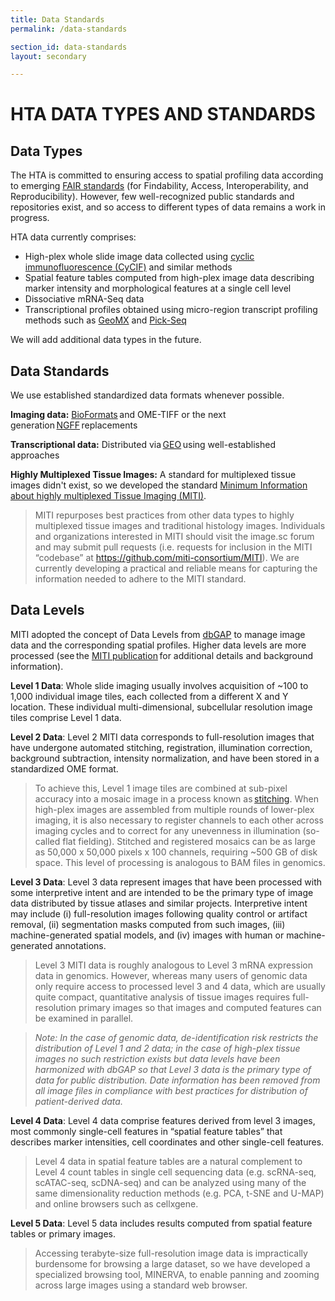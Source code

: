 ```yaml
---
title: Data Standards
permalink: /data-standards

section_id: data-standards
layout: secondary

---
```

# HTA DATA TYPES AND STANDARDS
## Data Types
The HTA is committed to ensuring access to spatial profiling data according to emerging [FAIR standards](https://www.go-fair.org/fair-principles/) (for Findability, Access, Interoperability, and Reproducibility). However, few well-recognized public standards and repositories exist, and so access to different types of data remains a work in progress.

HTA data currently comprises:
* High-plex whole slide image data collected using [cyclic immunofluorescence (CyCIF)](https://elifesciences.org/articles/31657) and similar methods
* Spatial feature tables computed from high-plex image data describing marker intensity and morphological features at a single cell level
* Dissociative mRNA-Seq data
* Transcriptional profiles obtained using micro-region transcript profiling methods such as [GeoMX](https://pubmed.ncbi.nlm.nih.gov/32394392/) and [Pick-Seq](https://www.biorxiv.org/content/10.1101/2021.03.18.431004v1)

We will add additional data types in the future.

## Data Standards
We use established standardized data formats whenever possible.

**Imaging data:** [BioFormats](https://www.openmicroscopy.org/bio-formats/) and OME-TIFF or the next generation [NGFF](https://pubmed.ncbi.nlm.nih.gov/34845388/) replacements

 **Transcriptional data:** Distributed via [GEO](https://www.ncbi.nlm.nih.gov/geo/) using well-established approaches

 **Highly Multiplexed Tissue Images:** A standard for multiplexed tissue images didn't exist, so we developed the standard [Minimum Information about highly multiplexed Tissue Imaging (MITI)](https://www.miti-consortium.org/).
 >MITI repurposes best practices from other data types to highly multiplexed tissue images and traditional histology images. Individuals and organizations interested in MITI should visit the image.sc forum and may submit pull requests (i.e. requests for inclusion in the MITI “codebase” at https://github.com/miti-consortium/MITI). We are currently developing a practical and reliable means for capturing the information needed to adhere to the MITI standard.

## Data Levels
MITI adopted the concept of Data Levels from [dbGAP]( https://www.ncbi.nlm.nih.gov/gap/) to manage image data and the corresponding spatial profiles. Higher data levels are more processed (see the [MITI publication](https://pubmed.ncbi.nlm.nih.gov/35277708/) for additional details and background information).  

**Level 1 Data**: Whole slide imaging usually involves acquisition of ~100 to 1,000 individual image tiles, each collected from a different X and Y location. These individual multi-dimensional, subcellular resolution image tiles comprise Level 1 data.

**Level 2 Data**: Level 2 MITI data corresponds to full-resolution images that have undergone automated stitching, registration, illumination correction, background subtraction, intensity normalization, and have been stored in a standardized OME format.  

>To achieve this, Level 1 image tiles are combined at sub-pixel accuracy into a mosaic image in a process known as [stitching](https://labsyspharm.github.io/ashlar/). When high-plex images are assembled from multiple rounds of lower-plex imaging, it is also necessary to register channels to each other across imaging cycles and to correct for any unevenness in illumination (so-called flat fielding). Stitched and registered mosaics can be as large as 50,000 x 50,000 pixels x 100 channels, requiring ~500 GB of disk space. This level of processing is analogous to BAM files in genomics.

**Level 3 Data**: Level 3 data represent images that have been processed with some interpretive intent and are intended to be the primary type of image data distributed by tissue atlases and similar projects. Interpretive intent may include (i) full-resolution images following quality control or artifact removal, (ii) segmentation masks computed from such images, (iii) machine-generated spatial models, and (iv) images with human or machine-generated annotations.  

>Level 3 MITI data is roughly analogous to Level 3 mRNA expression data in genomics. However, whereas many users of genomic data only require access to processed level 3 and 4 data, which are usually quite compact, quantitative analysis of tissue images requires full-resolution primary images so that images and computed features can be examined in parallel.

>*Note: In the case of genomic data, de-identification risk restricts the distribution of Level 1 and 2 data; in the case of high-plex tissue images no such restriction exists but data levels have been harmonized with dbGAP so that Level 3 data is the primary type of data for public distribution. Date information has been removed from all image files in compliance with best practices for distribution of patient-derived data.*

**Level 4 Data**: Level 4 data comprise features derived from level 3 images, most commonly single-cell features in “spatial feature tables” that describes marker intensities, cell coordinates and other single-cell features.  

>Level 4 data in spatial feature tables are a natural complement to Level 4 count tables in single cell sequencing data (e.g. scRNA-seq, scATAC-seq, scDNA-seq) and can be analyzed using many of the same dimensionality reduction methods (e.g. PCA, t-SNE and U-MAP) and online browsers such as cellxgene.

**Level 5 Data**: Level 5 data includes results computed from spatial feature tables or primary images.  

>Accessing terabyte-size full-resolution image data is impractically burdensome for browsing a large dataset, so we have developed a specialized browsing tool, MINERVA, to enable panning and zooming across large images using a standard web browser.
